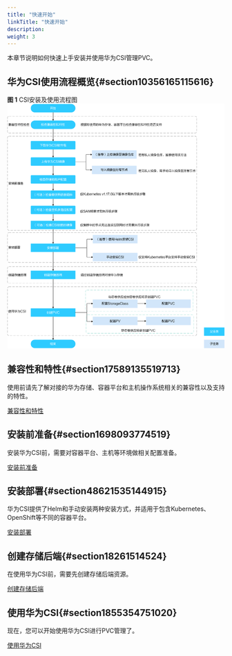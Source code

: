 ```yaml
---
title: "快速开始"
linkTitle: "快速开始"
description: 
weight: 3
---
```


本章节说明如何快速上手安装并使用华为CSI管理PVC。

## 华为CSI使用流程概览{#section10356165115616}

**图 1**  CSI安装及使用流程图<a name="fig111116220210"></a>  
![](/figures/CSI安装及使用流程图.png "CSI安装及使用流程图")

## 兼容性和特性{#section17589135519713}

使用前请先了解对接的华为存储、容器平台和主机操作系统相关的兼容性以及支持的特性。

[兼容性和特性](/docs/兼容性和特性)

## 安装前准备{#section1698093774519}

安装华为CSI前，需要对容器平台、主机等环境做相关配置准备。

[安装前准备](/docs/安装部署/安装前准备)

## 安装部署{#section48621535144915}

华为CSI提供了Helm和手动安装两种安装方式，并适用于包含Kubernetes、OpenShift等不同的容器平台。

[安装部署](/docs/安装部署)

## 创建存储后端{#section18261514524}

在使用华为CSI前，需要先创建存储后端资源。

[创建存储后端](/docs/存储后端管理/管理存储后端/创建存储后端)

## 使用华为CSI{#section1855354751020}

现在，您可以开始使用华为CSI进行PVC管理了。

[使用华为CSI](/docs/使用华为CSI)

